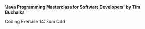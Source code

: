 **'Java Programming Masterclass for Software Developers' by Tim Buchalka**

Coding Exercise 14: Sum Odd